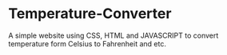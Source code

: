 # Temperature-Converter
 A simple website using CSS, HTML and JAVASCRIPT to convert temperature form Celsius to Fahrenheit and etc.

